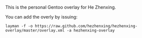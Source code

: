 This is the personal Gentoo overlay for He Zhenxing.

You can add the overly by issuing:

    layman -f -o https://raw.github.com/hezhenxing/hezhenxing-overlay/master/overlay.xml -a hezhenxing-overlay
